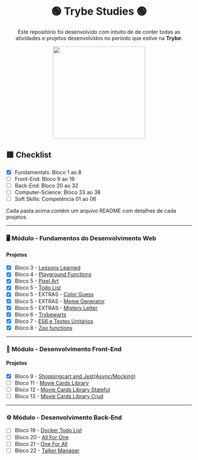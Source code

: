 <div align=center>

# 🟢 Trybe Studies 🟢

Este repositório foi desenvolvido com intuito de de conter todas as atividades e projetos desenvolvidos no período que estive na <b>Trybe</b>.

<a href="https://www.betrybe.com/" target="_blank">
<img src="https://freecourse.betrybe.com/images/trybe-logo-e10dbaaa26462aa149b81a924b00df07.png?vsn=d" width="250px">
</a>

</div>

## 🟥 Checklist

- [x] Fundamentals: Bloco 1 ao 8 
- [ ] Front-End: Bloco 9 ao 19
- [ ] Back-End: Bloco 20 ao 32
- [ ] Computer-Science: Bloco 33 ao 38
- [ ] Soft Skills: Competência 01 ao 06

Cada pasta acima contém um arquivo README com detalhes de cada projetos.

* * *

### 🖥 Módulo - Fundamentos do Desenvolvimento Web

#### Projetos
- [x] Bloco 3 - [Lessons Learned]()
- [x] Bloco 4 - [Playground Functions]() 
- [x] Bloco 5 - [Pixel Art]() 
- [x] Bloco 5 - [Todo List]() 
- [x] Bloco 5 - EXTRAS - [Color Guess]() 
- [x] Bloco 5 - EXTRAS - [Meme Generator]() 
- [x] Bloco 5 - EXTRAS - [Mistery Letter]() 
- [x] Bloco 6 - [Trybewarts]() 
- [x] Bloco 7 - [ES6 e Testes Unitários]() 
- [x] Bloco 8 - [Zoo functions]() 

---

### 🧩 Módulo - Desenvolvimento Front-End

#### Projetos

- [x] Bloco 9 - [Shoppingcart and Jest(Async/Mocking)]() 
- [ ] Bloco 11 - [Movie Cards Library]() 
- [ ] Bloco 12 - [Movie Cards Library Stateful]() 
- [ ] Bloco 13 - [Movie Cards Library Crud]() 

---

### ⚙️ Módulo - Desenvolvimento Back-End

- [ ] Bloco 19 - [Docker Todo List]() 
- [ ] Bloco 20 - [All For One]() 
- [ ] Bloco 21 - [One For All]()
- [ ] Bloco 22 - [Talker Manager]() 